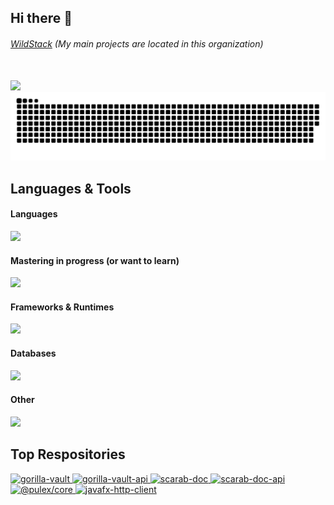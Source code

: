 ## Hi there 👋

###### [WildStack](https://github.com/WildStack) (My main projects are located in this organization)

<br/>

<img height="200" src="https://github-readme-stats.vercel.app/api/top-langs/?username=GiorgiKumelashvili&langs_count=6&layout=compact&theme=tokyonight&hide_border=true&hide=HTML&custom_title=Top%20Languages"/>
<img src="https://raw.githubusercontent.com/mistricky/mistricky/ac231765d4d81c46cc5fe158122b88f4df25f300/github-contribution-grid-snake.svg" />

## Languages & Tools

#### Languages

<img src="https://skillicons.dev/icons?i=js,ts,html,css,dart,python"/>

#### Mastering in progress (or want to learn)

<img src="https://skillicons.dev/icons?i=rust,cpp,cs,bash,elixir"/>

#### Frameworks & Runtimes

<img src="https://skillicons.dev/icons?i=nodejs,nestjs,express,react,solidjs,vue,next,flutter,docker,kafka,elasticsearch"/>

#### Databases

<img src="https://skillicons.dev/icons?i=mysql,postgresql,mongodb,redis"/>

#### Other

<img src="https://skillicons.dev/icons?i=git,aws,linux,nginx,npm,prisma,tauri"/>

## Top Respositories

<p align="left">
  <a href="https://github.com/WildStack/gorilla-vault">
    <img 
      width="278" 
      alt="gorilla-vault"
      src="https://denvercoder1-github-readme-stats.vercel.app/api/pin/?username=WildStack&repo=gorilla-vault&theme=react&bg_color=1F222E&title_color=F8D866&hide_border=true&icon_color=F8D866&show_icons=true" 
    />
  </a>
  <a href="https://github.com/WildStack/gorilla-vault-api">
    <img 
      width="278"
      alt="gorilla-vault-api"
      src="https://denvercoder1-github-readme-stats.vercel.app/api/pin/?username=WildStack&repo=gorilla-vault-api&theme=react&bg_color=1F222E&title_color=F8D866&hide_border=true&icon_color=F8D866&show_icons=true"
    />
  </a>
  <a href="https://github.com/WildStack/scarab-doc">
    <img 
      width="278"
      alt="scarab-doc"
      src="https://denvercoder1-github-readme-stats.vercel.app/api/pin/?username=WildStack&repo=scarab-doc&theme=react&bg_color=1F222E&title_color=F8D866&hide_border=true&icon_color=F8D866&show_icons=true"
    />
  </a>
  <a href="https://github.com/WildStack/scarab-doc-api">
    <img 
      width="278"
      alt="scarab-doc-api"
      src="https://denvercoder1-github-readme-stats.vercel.app/api/pin/?username=WildStack&repo=scarab-doc-api&theme=react&bg_color=1F222E&title_color=F8D866&hide_border=true&icon_color=F8D866&show_icons=true"
    />
  </a>
  <a href="https://github.com/WildStack/pulex">
    <img 
      width="278"
      alt="@pulex/core"
      src="https://denvercoder1-github-readme-stats.vercel.app/api/pin/?username=WildStack&repo=pulex&theme=react&bg_color=1F222E&title_color=F8D866&hide_border=true&icon_color=F8D866&show_icons=true"
    />
  </a>
  <a href="https://github.com/GiorgiKumelashviliPersonalProjects/javafx-http-client">
    <img 
      width="278"
      alt="javafx-http-client"
      src="https://denvercoder1-github-readme-stats.vercel.app/api/pin/?username=GiorgiKumelashviliPersonalProjects&repo=javafx-http-client&theme=react&bg_color=1F222E&title_color=F8D866&hide_border=true&icon_color=F8D866&show_icons=true"
    />
  </a>
</p>